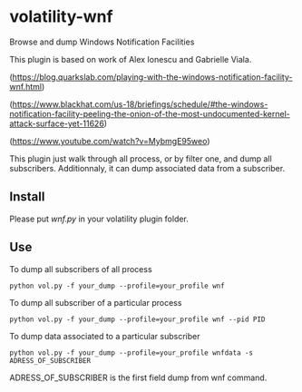# volatility-wnf

Browse and dump Windows Notification Facilities

This plugin is based on work of Alex Ionescu and Gabrielle Viala.

(https://blog.quarkslab.com/playing-with-the-windows-notification-facility-wnf.html)

(https://www.blackhat.com/us-18/briefings/schedule/#the-windows-notification-facility-peeling-the-onion-of-the-most-undocumented-kernel-attack-surface-yet-11626)

(https://www.youtube.com/watch?v=MybmgE95weo)

This plugin just walk through all process, or by filter one, and dump all subscribers.
Additionnaly, it can dump associated data from a subscriber.

## Install

Please put *wnf.py* in your volatility plugin folder.

## Use

To dump all subscribers of all process
```
python vol.py -f your_dump --profile=your_profile wnf
```

To dump all subscriber of a particular process
```
python vol.py -f your_dump --profile=your_profile wnf --pid PID
```

To dump data associated to a particular subscriber
```
python vol.py -f your_dump --profile=your_profile wnfdata -s ADRESS_OF_SUBSCRIBER
```

ADRESS_OF_SUBSCRIBER is the first field dump from wnf command.
